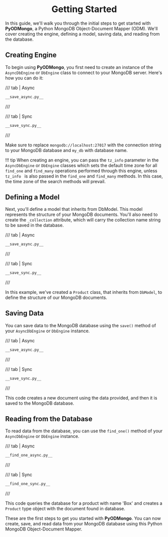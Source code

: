 # <center>Getting Started</center>


In this guide, we'll walk you through the initial steps to get started with **PyODMongo**, a Python MongoDB Object-Document Mapper (ODM). We'll cover creating the engine, defining a model, saving data, and reading from the database.

## Creating Engine

To begin using **PyODMongo**, you first need to create an instance of the `AsyncDbEngine` or `DbEngine` class to connect to your MongoDB server. Here's how you can do it:

/// tab | Async
```python hl_lines="5"
__save_async.py__
```
///

/// tab | Sync
```python hl_lines="4"
__save_sync.py__
```
///

Make sure to replace `mongodb://localhost:27017` with the connection string to your MongoDB database and `my_db` with database name.

!!! tip
    When creating an engine, you can pass the `tz_info` parameter in the `AsyncDbEngine` or `DbEngine` classes which sets the default time zone for all `find_one` and `find_many` operations performed through this engine, unless `tz_info ` is also passed in the `find_one` and `find_many` methods. In this case, the time zone of the search methods will prevail.

## Defining a Model
Next, you'll define a model that inherits from DbModel. This model represents the structure of your MongoDB documents. You'll also need to create the `_collection` attribute, which will carry the collection name string to be saved in the database.

/// tab | Async
```python hl_lines="8 12"
__save_async.py__
```
///

/// tab | Sync
```python hl_lines="7 11"
__save_sync.py__
```
///

In this example, we've created a `Product` class, that inherits from `DbModel`, to define the structure of our MongoDB documents.

## Saving Data
You can save data to the MongoDB database using the `save()` method of your `AsyncDbEngine` or `DbEngine` instance.

/// tab | Async
```python hl_lines="19"
__save_async.py__
```
///

/// tab | Sync
```python hl_lines="16"
__save_sync.py__
```
///

This code creates a new document using the data provided, and then it is saved to the MongoDB database.

## Reading from the Database
To read data from the database, you can use the `find_one()` method of your `AsyncDbEngine` or `DbEngine` instance.

/// tab | Async
```python hl_lines="17"
__find_one_async.py__
```
///

/// tab | Sync
```python hl_lines="15"
__find_one_sync.py__
```
///

This code queries the database for a product with name 'Box' and creates a `Product` type object with the document found in database.

These are the first steps to get you started with **PyODMongo**. You can now create, save, and read data from your MongoDB database using this Python MongoDB Object-Document Mapper.